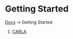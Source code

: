 # Getting Started
[Docs][docs-url] -> Getting Started

1. [CARLA][carla-url]



[docs-url]: ../../README.md
[carla-url]: CARLA.md
